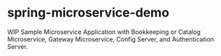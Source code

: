 # spring-microservice-demo

WIP Sample Microservice Application with Bookkeeping or Catalog Microservice,
Gateway Microservice, Config Server, and Authentication Server.

